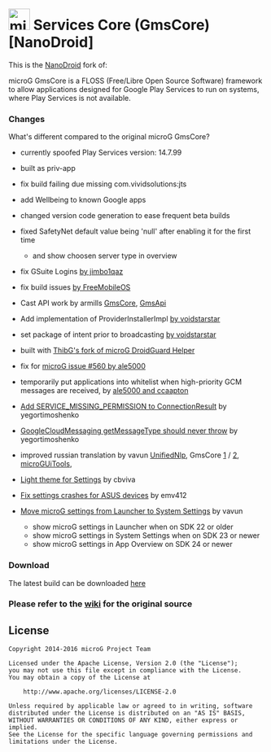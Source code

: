 <img src="http://i.imgur.com/hXY4lcC.png" height="42px" alt="microG" /> Services Core (GmsCore) [NanoDroid]
=======

This is the [NanoDroid](https://gitlab.com/Nanolx/NanoDroid) fork of:

microG GmsCore is a FLOSS (Free/Libre Open Source Software) framework to allow applications designed for Google Play Services to run on systems, where Play Services is not available.

### Changes

What's different compared to the original microG GmsCore?

* currently spoofed Play Services version: 14.7.99

* built as priv-app
* fix build failing due missing com.vividsolutions:jts
* add Wellbeing to known Google apps
* changed version code generation to ease frequent beta builds
* fixed SafetyNet default value being 'null' after enabling it for the first time
  * and show choosen server type in overview
* fix GSuite Logins [by jimbo1qaz](https://github.com/jimbo1qaz/android_packages_apps_GmsCore/commit/9e972191c4fb2b0498f2ca881645a6481b8da537)
* fix build issues [by FreeMobileOS](https://github.com/FreeMobileOS/android_packages_apps_GmsCore/commit/95e839146d4f65a3ee2455a14f138514f2683124)
* Cast API work by armills [GmsCore](https://github.com/armills/android_packages_apps_GmsCore/tree/cast-mvp), [GmsApi](https://github.com/armills/android_external_GmsApi/tree/cast-mvp)
* Add implementation of ProviderInstallerImpl [by voidstarstar](https://github.com/voidstarstar/android_packages_apps_GmsCore/commit/0e54f62d5e243ec22219631ad69da924164fd259)
* set package of intent prior to broadcasting [by voidstarstar](https://github.com/voidstarstar/android_packages_apps_GmsCore/commit/6c1a479bb10229512183351133f1df43c4297236)
* built with [ThibG's fork of microG DroidGuard Helper](https://github.com/ThibG/android_packages_apps_RemoteDroidGuard)
* fix for [microG issue #560 by ale5000](https://github.com/ale5000-git/android_packages_apps_GmsCore/commits/patch-1)
* temporarily put applications into whitelist when high-priority GCM messages are received, by [ale5000 and ccaapton](https://github.com/ale5000-git/android_packages_apps_GmsCore/commits/master)
* [Add SERVICE_MISSING_PERMISSION to ConnectionResult](https://github.com/microg/android_external_GmsApi/pull/11) by yegortimoshenko
* [GoogleCloudMessaging getMessageType should never throw](https://github.com/yegortimoshenko/android_external_GmsLib/commit/fed94a84494a2a0ce1c15b465140e1ca3b0e591b) by yegortimoshenko
* improved russian translation by vavun [UnifiedNlp](https://github.com/Vavun/android_packages_apps_UnifiedNlp/commit/455e63b3ebaa6f8d595c4c40b39bac260b5a2e92), GmsCore [1](https://github.com/Vavun/android_packages_apps_GmsCore/commit/bb0e40e6390d230d2fd9031e7d3c6645ae178390) / [2](https://github.com/Vavun/android_packages_apps_GmsCore/tree/patch-1), [microGUiTools](https://github.com/Vavun/android_external_MicroGUiTools/commit/c7bb9018dd4f089b825684aa293c9f5646f65d64),
* [Light theme for Settings](https://github.com/microg/android_external_MicroGUiTools/pull/13) by cbviva
* [Fix settings crashes for ASUS devices](https://github.com/microg/android_external_MicroGUiTools/pull/11) by emv412
* [Move microG settings from Launcher to System Settings](https://github.com/Vavun/android_packages_apps_GmsCore/tree/patch-2) by vavun
  * show microG settings in Launcher when on SDK 22 or older
  * show microG settings in System Settings when on SDK 23 or newer
  * show microG settings in App Overview on SDK 24 or newer

### Download

The latest build can be downloaded [here](https://nanolx.org/fdroid/repo)

### Please refer to the [wiki](https://github.com/microg/android_packages_apps_GmsCore) for the original source

License
-------
    Copyright 2014-2016 microG Project Team

    Licensed under the Apache License, Version 2.0 (the "License");
    you may not use this file except in compliance with the License.
    You may obtain a copy of the License at

        http://www.apache.org/licenses/LICENSE-2.0

    Unless required by applicable law or agreed to in writing, software
    distributed under the License is distributed on an "AS IS" BASIS,
    WITHOUT WARRANTIES OR CONDITIONS OF ANY KIND, either express or implied.
    See the License for the specific language governing permissions and
    limitations under the License.

